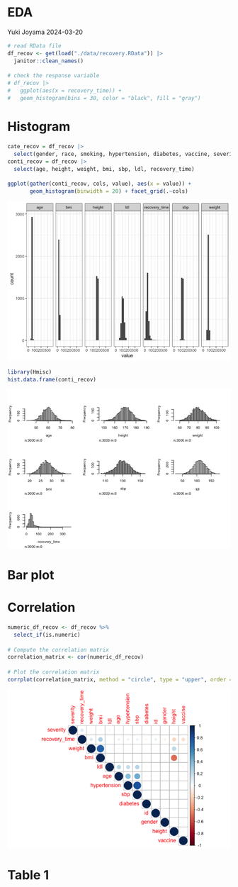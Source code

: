 EDA
================
Yuki Joyama
2024-03-20

``` r
# read RData file
df_recov <- get(load("./data/recovery.RData")) |> 
  janitor::clean_names()

# check the response variable
# df_recov |> 
#   ggplot(aes(x = recovery_time)) +
#   geom_histogram(bins = 30, color = "black", fill = "gray")
```

# Histogram

``` r
cate_recov = df_recov |>
  select(gender, race, smoking, hypertension, diabetes, vaccine, severity, study)
conti_recov = df_recov |>
  select(age, height, weight, bmi, sbp, ldl, recovery_time)

ggplot(gather(conti_recov, cols, value), aes(x = value)) + 
       geom_histogram(binwidth = 20) + facet_grid(.~cols)
```

![](eda_files/figure-gfm/unnamed-chunk-1-1.png)<!-- -->

``` r
library(Hmisc)
hist.data.frame(conti_recov)
```

![](eda_files/figure-gfm/unnamed-chunk-1-2.png)<!-- -->

# Bar plot

# Correlation

``` r
numeric_df_recov <- df_recov %>%
  select_if(is.numeric)

# Compute the correlation matrix
correlation_matrix <- cor(numeric_df_recov)

# Plot the correlation matrix
corrplot(correlation_matrix, method = "circle", type = "upper", order = "hclust")
```

![](eda_files/figure-gfm/unnamed-chunk-3-1.png)<!-- -->

# Table 1
